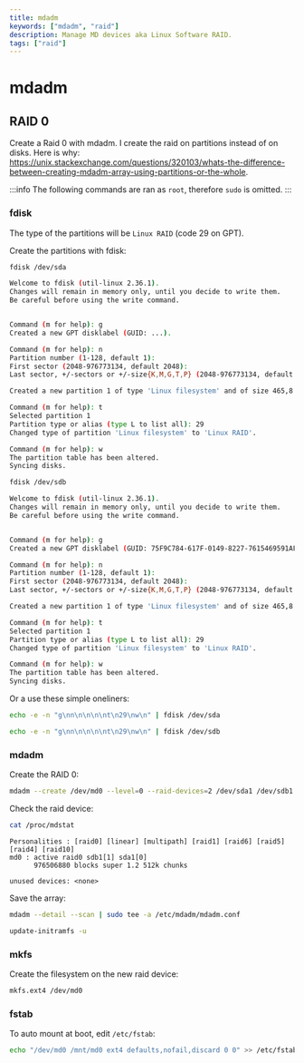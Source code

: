 ```yaml
---
title: mdadm
keywords: ["mdadm", "raid"]
description: Manage MD devices aka Linux Software RAID.
tags: ["raid"]
---
```

# mdadm

## RAID 0

Create a Raid 0 with mdadm.
I create the raid on partitions instead of on disks. Here is why: https://unix.stackexchange.com/questions/320103/whats-the-difference-between-creating-mdadm-array-using-partitions-or-the-whole.

:::info
The following commands are ran as `root`, therefore `sudo` is omitted.
:::

### fdisk

The type of the partitions will be `Linux RAID` (code 29 on GPT).

Create the partitions with fdisk:

```bash
fdisk /dev/sda
```
```bash
Welcome to fdisk (util-linux 2.36.1).
Changes will remain in memory only, until you decide to write them.
Be careful before using the write command.


Command (m for help): g
Created a new GPT disklabel (GUID: ...).

Command (m for help): n
Partition number (1-128, default 1): 
First sector (2048-976773134, default 2048): 
Last sector, +/-sectors or +/-size{K,M,G,T,P} (2048-976773134, default 976773134): 

Created a new partition 1 of type 'Linux filesystem' and of size 465,8 GiB.

Command (m for help): t
Selected partition 1
Partition type or alias (type L to list all): 29
Changed type of partition 'Linux filesystem' to 'Linux RAID'.

Command (m for help): w
The partition table has been altered.
Syncing disks.
```

```bash
fdisk /dev/sdb
```
```bash
Welcome to fdisk (util-linux 2.36.1).
Changes will remain in memory only, until you decide to write them.
Be careful before using the write command.


Command (m for help): g
Created a new GPT disklabel (GUID: 75F9C784-617F-0149-8227-7615469591AF).

Command (m for help): n
Partition number (1-128, default 1): 
First sector (2048-976773134, default 2048): 
Last sector, +/-sectors or +/-size{K,M,G,T,P} (2048-976773134, default 976773134): 

Created a new partition 1 of type 'Linux filesystem' and of size 465,8 GiB.

Command (m for help): t
Selected partition 1
Partition type or alias (type L to list all): 29
Changed type of partition 'Linux filesystem' to 'Linux RAID'.

Command (m for help): w
The partition table has been altered.
Syncing disks.
```

Or a use these simple oneliners:

```bash
echo -e -n "g\nn\n\n\n\nt\n29\nw\n" | fdisk /dev/sda
```

```bash
echo -e -n "g\nn\n\n\n\nt\n29\nw\n" | fdisk /dev/sdb
```

### mdadm

Create the RAID 0:

```bash
mdadm --create /dev/md0 --level=0 --raid-devices=2 /dev/sda1 /dev/sdb1
```

Check the raid device:

```bash
cat /proc/mdstat
```
```
Personalities : [raid0] [linear] [multipath] [raid1] [raid6] [raid5] [raid4] [raid10] 
md0 : active raid0 sdb1[1] sda1[0]
      976506880 blocks super 1.2 512k chunks
      
unused devices: <none>
```

Save the array:

```bash
mdadm --detail --scan | sudo tee -a /etc/mdadm/mdadm.conf
```
```bash
update-initramfs -u
```

### mkfs

Create the filesystem on the new raid device:

```bash
mkfs.ext4 /dev/md0
```

### fstab

To auto mount at boot, edit `/etc/fstab`:

```bash
echo "/dev/md0 /mnt/md0 ext4 defaults,nofail,discard 0 0" >> /etc/fstab
```